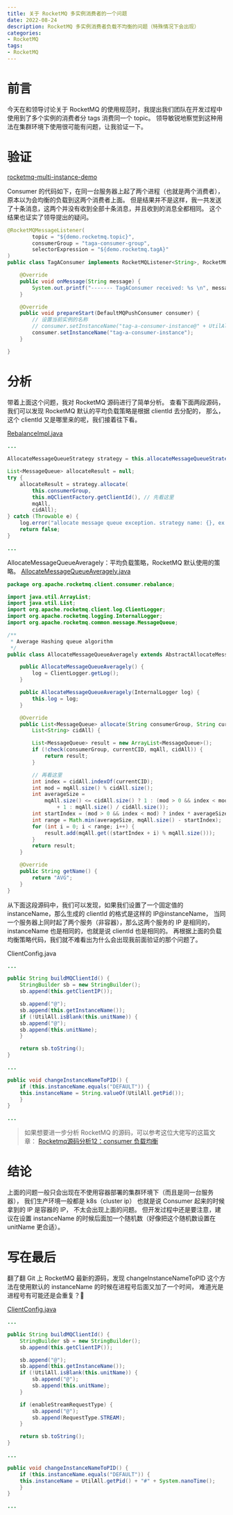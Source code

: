 ```yaml
---
title: 关于 RocketMQ 多实例消费者的一个问题
date: 2022-08-24
description: RocketMQ 多实例消费者负载不均衡的问题（特殊情况下会出现）
categories:
- RocketMQ
tags:
- RocketMQ
---
```


# 前言

今天在和领导讨论关于 RocketMQ 的使用规范时，我提出我们团队在开发过程中使用到了多个实例的消费者分 tags 消费同一个 topic。
领导敏锐地察觉到这种用法在集群环境下使用很可能有问题，让我验证一下。

# 验证

[rocketmq-multi-instance-demo](https://github.com/GoneGo1ng/rocketmq-multi-instance-demo)

Consumer 的代码如下，在同一台服务器上起了两个进程（也就是两个消费者），原本以为会均衡的负载到这两个消费者上面。
但是结果并不是这样，我一共发送了十条消息，这两个并没有收到全部十条消息，并且收到的消息全都相同。
这个结果也证实了领导提出的疑问。

```java
@RocketMQMessageListener(
        topic = "${demo.rocketmq.topic}",
        consumerGroup = "taga-consumer-group",
        selectorExpression = "${demo.rocketmq.tagA}"
)
public class TagAConsumer implements RocketMQListener<String>, RocketMQPushConsumerLifecycleListener {

    @Override
    public void onMessage(String message) {
        System.out.printf("------- TagAConsumer received: %s \n", message);
    }

    @Override
    public void prepareStart(DefaultMQPushConsumer consumer) {
        // 设置当前实例的名称
        // consumer.setInstanceName("tag-a-consumer-instance@" + UtilAll.getPid());
        consumer.setInstanceName("tag-a-consumer-instance");
    }

}
```

# 分析

带着上面这个问题，我对 RocketMQ 源码进行了简单分析。
查看下面两段源码，我们可以发现 RocketMQ 默认的平均负载策略是根据 clientId 去分配的，
那么，这个 clientId 又是哪里来的呢，我们接着往下看。

[RebalanceImpl.java](https://github.com/apache/rocketmq/blob/develop/client/src/main/java/org/apache/rocketmq/client/impl/consumer/RebalanceImpl.java)

```java
...
        
AllocateMessageQueueStrategy strategy = this.allocateMessageQueueStrategy;

List<MessageQueue> allocateResult = null;
try {
    allocateResult = strategy.allocate(
        this.consumerGroup,
        this.mQClientFactory.getClientId(), // 先看这里
        mqAll,
        cidAll);
} catch (Throwable e) {
    log.error("allocate message queue exception. strategy name: {}, ex: {}", strategy.getName(), e);
    return false;
}

...
```

AllocateMessageQueueAveragely：平均负载策略，RocketMQ 默认使用的策略。
[AllocateMessageQueueAveragely.java](https://github.com/apache/rocketmq/blob/develop/client/src/main/java/org/apache/rocketmq/client/consumer/rebalance/AllocateMessageQueueAveragely.java)

```java
package org.apache.rocketmq.client.consumer.rebalance;

import java.util.ArrayList;
import java.util.List;
import org.apache.rocketmq.client.log.ClientLogger;
import org.apache.rocketmq.logging.InternalLogger;
import org.apache.rocketmq.common.message.MessageQueue;

/**
 * Average Hashing queue algorithm
 */
public class AllocateMessageQueueAveragely extends AbstractAllocateMessageQueueStrategy {

    public AllocateMessageQueueAveragely() {
        log = ClientLogger.getLog();
    }

    public AllocateMessageQueueAveragely(InternalLogger log) {
        this.log = log;
    }

    @Override
    public List<MessageQueue> allocate(String consumerGroup, String currentCID, List<MessageQueue> mqAll,
        List<String> cidAll) {

        List<MessageQueue> result = new ArrayList<MessageQueue>();
        if (!check(consumerGroup, currentCID, mqAll, cidAll)) {
            return result;
        }

        // 再看这里
        int index = cidAll.indexOf(currentCID);
        int mod = mqAll.size() % cidAll.size();
        int averageSize =
            mqAll.size() <= cidAll.size() ? 1 : (mod > 0 && index < mod ? mqAll.size() / cidAll.size()
                + 1 : mqAll.size() / cidAll.size());
        int startIndex = (mod > 0 && index < mod) ? index * averageSize : index * averageSize + mod;
        int range = Math.min(averageSize, mqAll.size() - startIndex);
        for (int i = 0; i < range; i++) {
            result.add(mqAll.get((startIndex + i) % mqAll.size()));
        }
        return result;
    }

    @Override
    public String getName() {
        return "AVG";
    }
}
```

从下面这段源码中，我们可以发现，如果我们设置了一个固定值的 instanceName，那么生成的 clientId 的格式是这样的 IP@instanceName，
当同一个服务器上同时起了两个服务（非容器），那么这两个服务的 IP 是相同的，instanceName 也是相同的，也就是说 clientId 也是相同的。
再根据上面的负载均衡策略代码，我们就不难看出为什么会出现我前面验证的那个问题了。

ClientConfig.java

```java
...

public String buildMQClientId() {
    StringBuilder sb = new StringBuilder();
    sb.append(this.getClientIP());

    sb.append("@");
    sb.append(this.getInstanceName());
    if (!UtilAll.isBlank(this.unitName)) {
    sb.append("@");
    sb.append(this.unitName);
    }

    return sb.toString();
}

...

public void changeInstanceNameToPID() {
    if (this.instanceName.equals("DEFAULT")) {
    this.instanceName = String.valueOf(UtilAll.getPid());
    }
}

...
```

> 如果想要进一步分析 RocketMQ 的源码，可以参考这位大佬写的这篇文章：
> [Rocketmq源码分析12：consumer 负载均衡](https://juejin.cn/post/6956391196981723167)

# 结论

上面的问题一般只会出现在不使用容器部署的集群环境下（而且是同一台服务器），
我们生产环境一般都是 k8s（cluster ip） 也就是说 Consumer 起来的时候拿到的 IP 是容器的 IP，
不太会出现上面的问题。
但开发过程中还是要注意，建议在设置 instanceName 的时候后面加一个随机数（好像把这个随机数设置在 unitName 更合适）。

# 写在最后

翻了翻 Git 上 RocketMQ 最新的源码，发现 changeInstanceNameToPID 这个方法在使用默认的 instanceName 的时候在进程号后面又加了一个时间，
难道光是进程号有可能还是会重复？🤔

[ClientConfig.java](https://github.com/apache/rocketmq/blob/develop/client/src/main/java/org/apache/rocketmq/client/ClientConfig.java)

```java
...

public String buildMQClientId() {
    StringBuilder sb = new StringBuilder();
    sb.append(this.getClientIP());

    sb.append("@");
    sb.append(this.getInstanceName());
    if (!UtilAll.isBlank(this.unitName)) {
        sb.append("@");
        sb.append(this.unitName);
    }

    if (enableStreamRequestType) {
        sb.append("@");
        sb.append(RequestType.STREAM);
    }

    return sb.toString();
}

...

public void changeInstanceNameToPID() {
    if (this.instanceName.equals("DEFAULT")) {
    this.instanceName = UtilAll.getPid() + "#" + System.nanoTime();
    }
}

...
```




